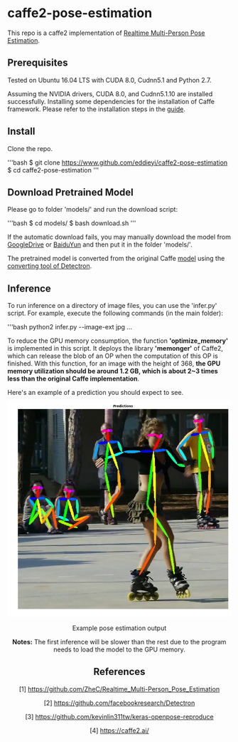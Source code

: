 # caffe2-pose-estimation

This repo is a caffe2 implementation of [Realtime Multi-Person Pose Estimation](https://github.com/ZheC/Realtime_Multi-Person_Pose_Estimation).

## Prerequisites

Tested on Ubuntu 16.04 LTS with CUDA 8.0, Cudnn5.1 and Python 2.7.

Assuming the NVIDIA drivers, CUDA 8.0, and Cudnn5.1.10 are installed successfully.
Installing some dependencies for the installation of Caffe framework.
Please refer to the installation steps in the [guide](https://caffe2.ai/docs/getting-started.html?platform=ubuntu&configuration=compile).

## Install

Clone the repo.

'''bash
$ git clone https://www.github.com/eddieyi/caffe2-pose-estimation
$ cd caffe2-pose-estimation
'''

## Download Pretrained Model

Please go to folder 'models/' and run the download script:

'''bash
$ cd models/
$ bash download.sh
'''

If the automatic download fails, you may manually download the model from [GoogleDrive](https://drive.google.com/open?id=1Ft0Pd4-aKQ0rLx3J4f5Wf4ykf7I8tsO1) or [BaiduYun](https://pan.baidu.com/s/1zkwETLjTQAdaALzWy5IaCg) and then put it in the folder 'models/'.

The pretrained model is converted from the original Caffe [model](http://posefs1.perception.cs.cmu.edu/Users/ZheCao/pose_iter_440000.caffemodel) using the [converting tool of Detectron](https://github.com/facebookresearch/Detectron/blob/master/tools/pickle_caffe_blobs.py).

## Inference

To run inference on a directory of image files, you can use the 'infer.py' script. For example, execute the following commands (in the main folder):

'''bash
python2 infer.py --image-ext jpg
...

To reduce the GPU memory consumption, the function **'optimize_memory'** is implemented in this script. It deploys the library **'memonger'** of Caffe2, which can release the blob of an OP when the computation of this OP is finished. With this function, for an image with the height of 368, **the GPU memory utilization should be around 1.2 GB, which is about 2~3 times less than the original Caffe implementation**.

Here's an example of a prediction you should expect to see.

<div align="center">
    <img src="images/outputs/ski.jpg">
    <p>Example pose estimation output</p>
</dev>

**Notes:** The first inference will be slower than the rest due to the program needs to load the model to the GPU memory.

## References

[1] https://github.com/ZheC/Realtime_Multi-Person_Pose_Estimation

[2] https://github.com/facebookresearch/Detectron

[3] https://github.com/kevinlin311tw/keras-openpose-reproduce

[4] https://caffe2.ai/




